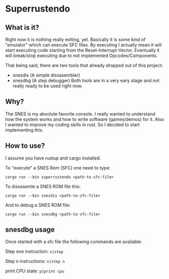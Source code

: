# Superrustendo

## What is it?
Right now it is nothing really exiting, yet.
Basically it is some kind of "emulator" which can execute SFC files.
By executing I actually mean it will start executing code starting from the Reset-Interrupt-Vector. Eventually it will break/stop executing due to not implemented Opcodes/Components.

That being said, there are two tools that already dropped out of this project:
- snesdis (A simple dissasembler)
- snesdbg (A step debugger)
Both tools are in a very eary stage and not really ready to be used right now.

## Why?
The SNES is my absolute favorite console.
I really wanted to understand how the system works and how to write software (games/demos) for it.
Also I wanted to improve my coding skills in rust. So I decided to start implementing this.

## How to use?

I assume you have rustup and cargo installed.

To "execute" a SNES Rom (SFC) one need to type:
```
cargo run --bin superrustendo <path-to-sfc-file>
```

To dissasemle a SNES ROM file this:
```
cargo run --bin snesdis <path-to-sfc-file>
```

And to debug a SNES ROM file:
```
cargo run --bin snesdbg <path-to-sfc-file>
```

## snesdbg usage
Once started with a sfc file the following commands are available:

Step one instruction:
`
s|step
`

Step n instructions:
`
s|step n
`

print CPU state:
`
p|print cpu
`
